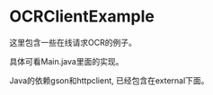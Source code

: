 # OCRClientExample

这里包含一些在线请求OCR的例子。

具体可看Main.java里面的实现。

Java的依赖gson和httpclient, 已经包含在external下面。


